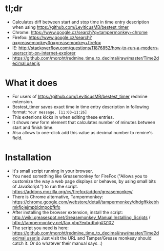 # tl;dr
* Calculates diff between start and stop time in time entry description when using https://github.com/LeviticusMB/bestest_timer
* Chrome: https://www.google.cz/search?q=tampermonkey+chrome
* Firefox: https://www.google.cz/search?q=greasemonkey#q=greasemonkey+firefox
* IE: http://stackoverflow.com/questions/11876852/how-to-run-a-modern-userscript-on-internet-explorer
* https://github.com/morpht/redmine_time_to_decimal/raw/master/Time2decimal.user.js

# What it does
* For users of https://github.com/LeviticusMB/bestest_timer redmine extension.
* Bestest_timer saves exact time in time entry description in following format: `Your message. [11:03–11:26]`
* This extenions kicks in when editing these entries.
* It shows new form element that calculates number of minutes between start and finish time.
* Also allows to one-click add this value as decimal number to remine's field.

# Installation
* It's small script running in your browser.
* You need something like Greasemonkey for FireFox ("Allows you to customize the way a web page displays or behaves, by using small bits of JavaScript.") to run the script. https://addons.mozilla.org/cs/firefox/addon/greasemonkey/
* There is Chrome alternative, Tampermonkey: https://chrome.google.com/webstore/detail/tampermonkey/dhdgffkkebhmkfjojejmpbldmpobfkfo
* After installing the browser extension, install the script: http://wiki.greasespot.net/Greasemonkey_Manual:Installing_Scripts / http://tampermonkey.net/faq.php?ext=dhdg#Q102
* The script you need is here: https://github.com/morpht/redmine_time_to_decimal/raw/master/Time2decimal.user.js Just visit the URL and Tamper/Grease monkeay should catch it. Or do whatever their manual says. :)
